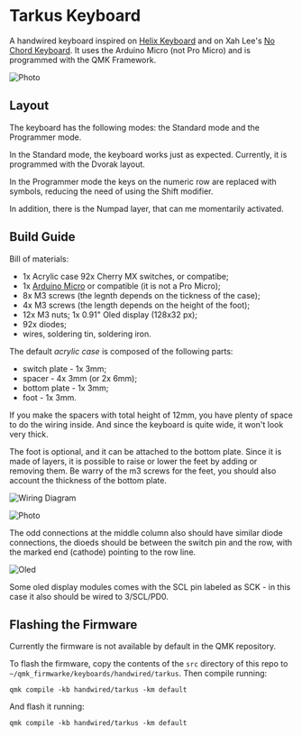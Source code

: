 # Tarkus Keyboard

A handwired keyboard inspired on [Helix Keyboard](https://github.com/MakotoKurauchi/helix)
and on Xah Lee's [No Chord Keyboard](http://xahlee.info/comp/ultimate_keyboard_layout.html).
It uses the Arduino Micro (not Pro Micro) and is programmed with the QMK Framework.

![Photo](picture.png)

## Layout

The keyboard has the following modes: the Standard mode and the Programmer mode.

In the Standard mode, the keyboard works just as expected. Currently, it is
programmed with the Dvorak layout.

In the Programmer mode the keys on the numeric row are replaced with symbols,
reducing the need of using the Shift modifier.

In addition, there is the Numpad layer, that can me momentarily activated.

## Build Guide

Bill of materials:

* 1x Acrylic case 92x Cherry MX switches, or compatibe;
* 1x [Arduino Micro](https://store.arduino.cc/usa/arduino-micro) or compatible (it is not a Pro Micro);
* 8x M3 screws (the legnth depends on the tickness of the case);
* 4x M3 screws (the length depends on the height of the foot);
* 12x M3 nuts; 1x 0.91" Oled display (128x32 px);
* 92x diodes;
* wires, soldering tin, soldering iron.

The default *acrylic case* is composed of the following parts:

* switch plate - 1x 3mm;
* spacer - 4x 3mm (or 2x 6mm);
* bottom plate - 1x 3mm;
* foot - 1x 3mm.

If you make the spacers with total height of 12mm, you have plenty of space to
do the wiring inside. And since the keyboard is quite wide, it won't look very
thick.

The foot is optional, and it can be attached to the bottom plate. Since it is
made of layers, it is possible to raise or lower the feet by adding or removing
them. Be warry of the m3 screws for the feet, you should also account the
thickness of the bottom plate.

![Wiring Diagram](wires.png)

![Photo](diodes.png)

The odd connections at the middle column also should have similar diode
connections, the dioeds should be between the switch pin and the row, with the
marked end (cathode) pointing to the row line.

![Oled](oled.png)

Some oled display modules comes with the SCL pin labeled as SCK - in this case
it also should be wired to 3/SCL/PD0.

## Flashing the Firmware

Currently the firmware is not available by default in the QMK repository.

To flash the firmware, copy the contents of the `src` directory of this repo
to `~/qmk_firmwarke/keyboards/handwired/tarkus`. Then compile running:

    qmk compile -kb handwired/tarkus -km default

And flash it running:

    qmk compile -kb handwired/tarkus -km default
